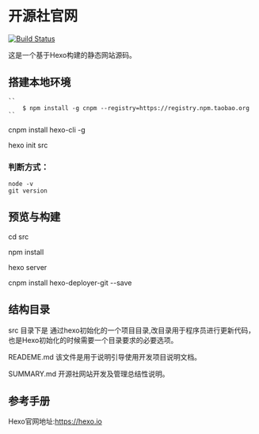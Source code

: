 # 开源社官网 
[![Build Status](https://travis-ci.org/kaiyuanshe/kaiyuanshe.svg?branch=master)](https://travis-ci.org/kaiyuanshe/kaiyuanshe)

这是一个基于Hexo构建的静态网站源码。

## 搭建本地环境

    ``
        $ npm install -g cnpm --registry=https://registry.npm.taobao.org
    ``
cnpm install hexo-cli -g

hexo init src

### 判断方式：

    node -v
    git version

## 预览与构建

cd src

npm install

hexo server

cnpm install hexo-deployer-git --save

## 结构目录

src 目录下是 通过hexo初始化的一个项目目录,改目录用于程序员进行更新代码，也是Hexo初始化的时候需要一个目录要求的必要选项。

READEME.md 该文件是用于说明引导使用开发项目说明文档。

SUMMARY.md 开源社网站开发及管理总结性说明。

## 参考手册

Hexo官网地址:<https://hexo.io>

